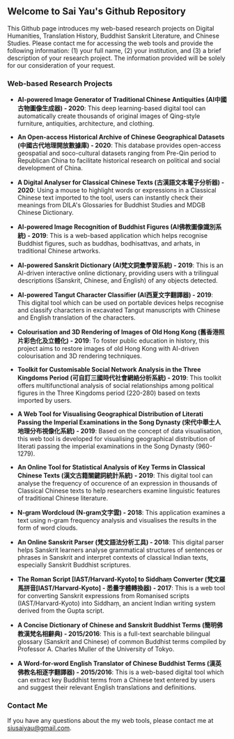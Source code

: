 ## Welcome to Sai Yau's Github Repository

This Github page introduces my web-based research projects on Digital Humanities, Translation History, Buddhist Sanskrit Literature, and Chinese Studies. Please contact me for accessing the web tools and provide the following information: (1) your full name, (2) your institution, and (3) a brief description of your research project. The information provided will be solely for our consideration of your request.

### Web-based Research Projects
- **AI-powered Image Generator of Traditional Chinese Antiquities (AI中國古物圖像生成器) - 2020**: 
This deep learning-based digital tool can automatically create thousands of original images of Qing-style furniture, antiquities, architecture, and clothing.

- **An Open-access Historical Archive of Chinese Geographical Datasets (中國古代地理開放數據庫) - 2020**: 
This database provides open-access geospatial and soco-cultural datasets ranging from Pre-Qin period to Republican China to facilitate historical research on political and social development of China.

- **A Digital Analyser for Classical Chinese Texts (古漢語文本電子分析器) - 2020**: 
Using a mouse to highlight words or expressions in a Classical Chinese text imported to the tool, users can instantly check their meanings from DILA's Glossaries for Buddhist Studies and MDGB Chinese Dictionary. 

- **AI-powered Image Recognition of Buddhist Figures (AI佛教圖像識別系統) - 2019**: 
This is a web-based application which helps recognise Buddhist figures, such as buddhas, bodhisattvas, and arhats, in traditional Chinese artworks.

- **AI-powered Sanskrit Dictionary (AI梵文詞彙學習系統) - 2019**: 
This is an AI-driven interactive online dictionary, providing users with a trilingual descriptions (Sanskrit, Chinese, and English) of any objects detected.

- **AI-powered Tangut Character Classifier (AI西夏文字翻譯器) - 2019**: 
This digital tool which can be used on portable devices helps recognise and classify characters in excavated Tangut manuscripts with Chinese and English translation of the characters.

- **Colourisation and 3D Rendering of Images of Old Hong Kong (舊香港照片彩色化及立體化) - 2019**: 
To foster public education in history, this project aims to restore images of old Hong Kong with AI-driven colourisation and 3D rendering techniques.

- **Toolkit for Customisable Social Network Analysis in the Three Kingdoms Period (可自訂三國時代社會網絡分析系統) - 2019**: 
This toolkit offers multifunctional analysis of social relationships among political figures in the Three Kingdoms period (220-280) based on texts imported by users.

- **A Web Tool for Visualising Geographical Distribution of Literati Passing the Imperial Examinations in the Song Dynasty (宋代中舉士人地理分布視像化系統) - 2019**: 
Based on the concept of data visualisation, this web tool is developed for visualising geographical distribution of literati passing the imperial examinations in the Song Dynasty (960-1279).

- **An Online Tool for Statistical Analysis of Key Terms in Classical Chinese Texts (漢文古籍關鍵詞統計系統) - 2019**: 
This digital tool can analyse the frequency of occurence of an expression in thousands of Classical Chinese texts to help researchers examine linguistic features of traditional Chinese literature.

- **N-gram Wordcloud (N-gram文字雲) - 2018**: 
This application examines a text using n-gram frequency analysis and visualises the results in the form of word clouds.

- **An Online Sanskrit Parser (梵文語法分析工具) - 2018**: 
This digital parser helps Sanskrit learners analyse grammatical structures of sentences or phrases in Sanskrit and interpret contexts of classical Indian texts, especially Sanskrit Buddhist scriptures.

- **The Roman Script [IAST/Harvard-Kyoto] to Siddhaṃ Converter (梵文羅馬拼音[IAST/Harvard-Kyoto] - 悉曇字體轉換器) - 2017**: 
This is a web tool for converting Sanskrit expressions from Romanised scripts (IAST/Harvard-Kyoto) into Siddhaṃ, an ancient Indian writing system derived from the Gupta script.

- **A Concise Dictionary of Chinese and Sanskrit Buddhist Terms (簡明佛教漢梵名相辭典) - 2015/2016**: 
This is a full-text searchable bilingual glossary (Sanskrit and Chinese) of common Buddhist terms compiled by Professor A. Charles Muller of the University of Tokyo.

- **A Word-for-word English Translator of Chinese Buddhist Terms (漢英佛教名相逐字翻譯器) - 2015/2016**: 
This is a web-based digital tool which can extract key Buddhist terms from a Chinese text entered by users and suggest their relevant English translations and definitions.

### Contact Me
If you have any questions about the my web tools, please contact me at siusaiyau@gmail.com.
